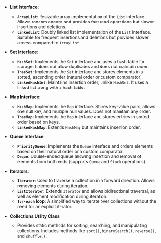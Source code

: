 - **List Interface**:
    
    - **`ArrayList`**: Resizable array implementation of the `List` interface. Allows random access and provides fast read operations but slower insertions and deletions.
    - **`LinkedList`**: Doubly linked list implementation of the `List` interface. Suitable for frequent insertions and deletions but provides slower access compared to `ArrayList`.
- **Set Interface**:
    
    - **`HashSet`**: Implements the `Set` interface and uses a hash table for storage. It does not allow duplicates and does not maintain order.
    - **`TreeSet`**: Implements the `Set` interface and stores elements in a sorted, ascending order (natural order or custom comparator).
    - **`LinkedHashSet`**: Maintains insertion order, unlike `HashSet`. It uses a linked list along with a hash table.
- **Map Interface**:
    
    - **`HashMap`**: Implements the `Map` interface. Stores key-value pairs, allows one null key, and multiple null values. Does not maintain any order.
    - **`TreeMap`**: Implements the `Map` interface and stores entries in sorted order based on keys.
    - **`LinkedHashMap`**: Extends `HashMap` but maintains insertion order.
- **Queue Interface**:
    
    - **`PriorityQueue`**: Implements the `Queue` interface and orders elements based on their natural order or a custom comparator.
    - **`Deque`**: Double-ended queue allowing insertion and removal of elements from both ends (supports `Queue` and `Stack` operations).
- **Iterators**:
    
    - **`Iterator`**: Used to traverse a collection in a forward direction. Allows removing elements during iteration.
    - **`ListIterator`**: Extends `Iterator` and allows bidirectional traversal, as well as element modification during iteration.
    - **`for-each` loop**: A simplified way to iterate over collections without the need for an explicit iterator.
- **Collections Utility Class**:
    
    - Provides static methods for sorting, searching, and manipulating collections. Includes methods like `sort()`, `binarySearch()`, `reverse()`, and `shuffle()`.